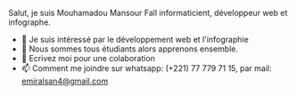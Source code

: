 Salut, je suis Mouhamadou Mansour Fall informaticient, développeur web et infographe.
- 👀 Je suis intéressé par le développement web et l'infographie
- 🌱 Nous sommes tous étudiants alors apprenons ensemble.
- 💞️ Ecrivez moi pour une colaboration 
- 📫 Comment me joindre sur whatsapp: (+221) 77 779 71 15, par mail: emiralsan4@gmail.com

<!---
HadjiMansuur/HadjiMansuur is a ✨ special ✨ repository because its `README.md` (this file) appears on your GitHub profile.
You can click the Preview link to take a look at your changes.
--->
